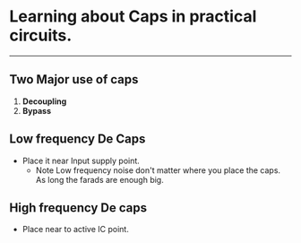 # Learning about Caps in practical circuits.
****

## Two Major use of caps
 1. **Decoupling**
 2. **Bypass**
## Low frequency De Caps
* Place it near Input supply point.
  * Note Low frequency noise don't matter where you place the caps. As long the farads are enough big.  

## High frequency De caps
* Place near to active IC point.
